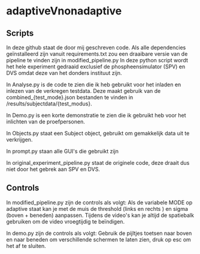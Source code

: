 # adaptiveVnonadaptive

## Scripts
In deze github staat de door mij geschreven code.
Als alle dependencies geïnstalleerd zijn vanuit requirements.txt zou een draaibare versie van de pipeline te vinden zijn in modified_pipeline.py
In deze python script wordt het hele experiment gedraaid exclusief de phospheensimulator (SPV) en DVS omdat deze van het donders instituut zijn.

In Analyse.py is de code te zien die ik heb gebruikt voor het inladen en inlezen van de verkregen testdata. Deze maakt gebruik van de combined_{test_mode}.json bestanden te vinden in /results/subjectdata/{test_modus}.

In Demo.py is een korte demonstratie te zien die ik gebruikt heb voor het inlichten van de proefpersonen.

In Objects.py staat een Subject object, gebruikt om gemakkelijk data uit te verkrijgen.

In prompt.py staan alle GUI's die gebruikt zijn

In original_experiment_pipeline.py staat de originele code, deze draait dus niet door het gebrek aan SPV en DVS.

## Controls

In modified_pipeline.py zijn de controls als volgt:
Als de variabele MODE op adaptive staat kan je met de muis de threshold (links en rechts ) en sigma (boven + beneden) aanpassen. Tijdens de video's kan je altijd de spatiebalk gebruiken om de video vroegtijdig te beïndigen. 

In demo.py zijn de controls als volgt:
Gebruik de pijltjes toetsen naar boven en naar beneden om verschillende schermen te laten zien, druk op esc om het af te sluiten. 
